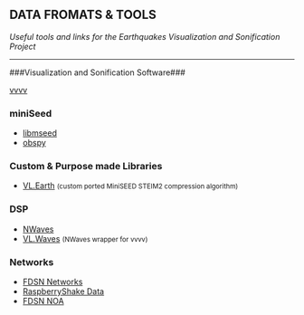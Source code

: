 ## DATA FROMATS & TOOLS
<cite>Useful tools and links for the Earthquakes Visualization and Sonification Project</cite>
***
###Visualization and Sonification Software###

[vvvv](https://visualprogramming.net/)

### miniSeed
- [libmseed](https://github.com/EarthScope/libmseed)
- [obspy](https://github.com/obspy/obspy) 


### Custom & Purpose made Libraries
- [VL.Earth](https://github.com/cnisidis/VL.Earth) <small>(custom ported MiniSEED STEIM2 compression algorithm)</small>

### DSP
- [NWaves](https://github.com/ar1st0crat/NWaves)
- [VL.Waves](https://github.com/cnisidis/VL.Waves) <small>(NWaves wrapper for vvvv)</small>


### Networks
- [FDSN Networks](http://www.fdsn.org/networks/)
- [RaspberryShake Data](https://data.raspberryshake.org/fdsnws/)
- [FDSN NOA](http://eida.gein.noa.gr/fdsnws)


